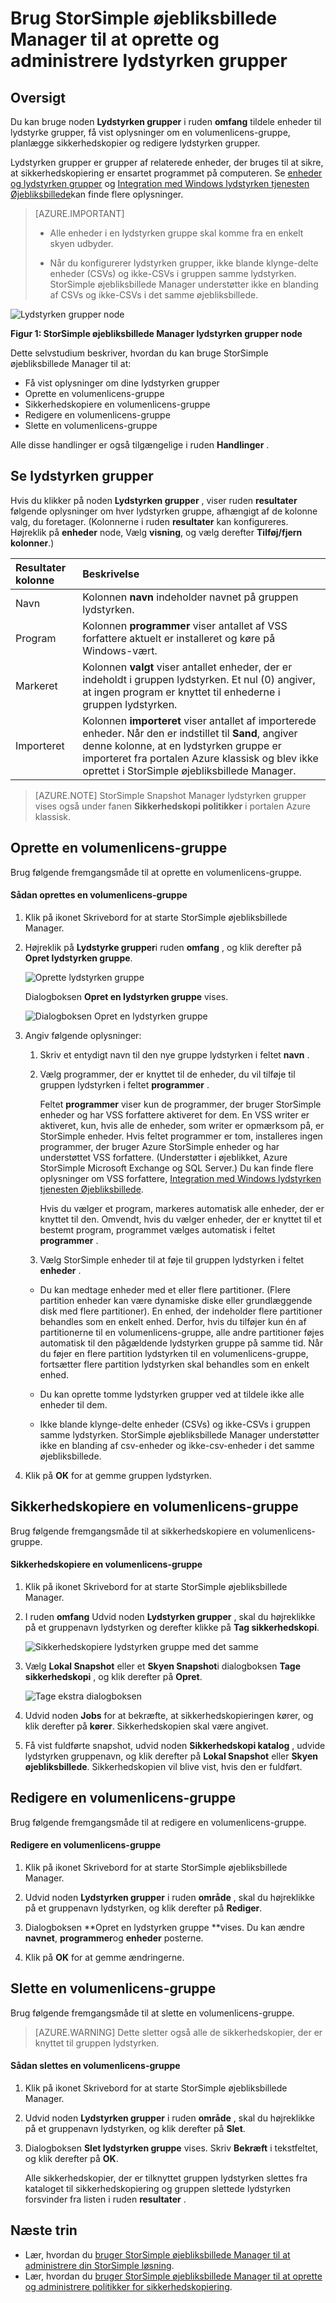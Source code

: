 <properties 
   pageTitle="StorSimple øjebliksbillede Manager lydstyrken grupper | Microsoft Azure"
   description="Beskriver, hvordan du bruger StorSimple Snapshot Manager MMC-snap-in til at oprette og administrere lydstyrken grupper."
   services="storsimple"
   documentationCenter="NA"
   authors="SharS"
   manager="carmonm"
   editor="" />
<tags 
   ms.service="storsimple"
   ms.devlang="NA"
   ms.topic="article"
   ms.tgt_pltfrm="NA"
   ms.workload="TBD"
   ms.date="04/18/2016"
   ms.author="v-sharos" />

# <a name="use-storsimple-snapshot-manager-to-create-and-manage-volume-groups"></a>Brug StorSimple øjebliksbillede Manager til at oprette og administrere lydstyrken grupper

## <a name="overview"></a>Oversigt

Du kan bruge noden **Lydstyrken grupper** i ruden **omfang** tildele enheder til lydstyrke grupper, få vist oplysninger om en volumenlicens-gruppe, planlægge sikkerhedskopier og redigere lydstyrken grupper. 

Lydstyrken grupper er grupper af relaterede enheder, der bruges til at sikre, at sikkerhedskopiering er ensartet programmet på computeren. Se [enheder og lydstyrken grupper](storsimple-what-is-snapshot-manager.md#volumes-and-volume-groups) og [Integration med Windows lydstyrken tjenesten Øjebliksbillede](storsimple-what-is-snapshot-manager.md#integration-with-windows-volume-shadow-copy-service)kan finde flere oplysninger.

>[AZURE.IMPORTANT] 
>
> * Alle enheder i en lydstyrken gruppe skal komme fra en enkelt skyen udbyder.
> 
> * Når du konfigurerer lydstyrken grupper, ikke blande klynge-delte enheder (CSVs) og ikke-CSVs i gruppen samme lydstyrken. StorSimple øjebliksbillede Manager understøtter ikke en blanding af CSVs og ikke-CSVs i det samme øjebliksbillede.
 
![Lydstyrken grupper node](./media/storsimple-snapshot-manager-manage-volume-groups/HCS_SSM_Volume_groups.png)

**Figur 1: StorSimple øjebliksbillede Manager lydstyrken grupper node** 

Dette selvstudium beskriver, hvordan du kan bruge StorSimple øjebliksbillede Manager til at:

- Få vist oplysninger om dine lydstyrken grupper 
- Oprette en volumenlicens-gruppe
- Sikkerhedskopiere en volumenlicens-gruppe
- Redigere en volumenlicens-gruppe
- Slette en volumenlicens-gruppe

Alle disse handlinger er også tilgængelige i ruden **Handlinger** .
 
## <a name="view-volume-groups"></a>Se lydstyrken grupper

Hvis du klikker på noden **Lydstyrken grupper** , viser ruden **resultater** følgende oplysninger om hver lydstyrken gruppe, afhængigt af de kolonne valg, du foretager. (Kolonnerne i ruden **resultater** kan konfigureres. Højreklik på **enheder** node, Vælg **visning**, og vælg derefter **Tilføj/fjern kolonner**.)

Resultater kolonne | Beskrivelse 
:--------------|:------------ 
Navn           | Kolonnen **navn** indeholder navnet på gruppen lydstyrken.
Program    | Kolonnen **programmer** viser antallet af VSS forfattere aktuelt er installeret og køre på Windows-vært.
Markeret       | Kolonnen **valgt** viser antallet enheder, der er indeholdt i gruppen lydstyrken. Et nul (0) angiver, at ingen program er knyttet til enhederne i gruppen lydstyrken.
Importeret       | Kolonnen **importeret** viser antallet af importerede enheder. Når den er indstillet til **Sand**, angiver denne kolonne, at en lydstyrken gruppe er importeret fra portalen Azure klassisk og blev ikke oprettet i StorSimple øjebliksbillede Manager.
 
>[AZURE.NOTE] StorSimple Snapshot Manager lydstyrken grupper vises også under fanen **Sikkerhedskopi politikker** i portalen Azure klassisk.
 
## <a name="create-a-volume-group"></a>Oprette en volumenlicens-gruppe

Brug følgende fremgangsmåde til at oprette en volumenlicens-gruppe.

#### <a name="to-create-a-volume-group"></a>Sådan oprettes en volumenlicens-gruppe

1. Klik på ikonet Skrivebord for at starte StorSimple øjebliksbillede Manager. 

2. Højreklik på **Lydstyrke grupper**i ruden **omfang** , og klik derefter på **Opret lydstyrken gruppe**. 

    ![Oprette lydstyrken gruppe](./media/storsimple-snapshot-manager-manage-volume-groups/HCS_SSM_Create_volume_group.png)
 
    Dialogboksen **Opret en lydstyrken gruppe** vises. 

    ![Dialogboksen Opret en lydstyrken gruppe](./media/storsimple-snapshot-manager-manage-volume-groups/HCS_SSM_CreateVolumeGroup_dialog.png) 

3.  Angiv følgende oplysninger: 

    1. Skriv et entydigt navn til den nye gruppe lydstyrken i feltet **navn** . 

    2. Vælg programmer, der er knyttet til de enheder, du vil tilføje til gruppen lydstyrken i feltet **programmer** . 

        Feltet **programmer** viser kun de programmer, der bruger StorSimple enheder og har VSS forfattere aktiveret for dem. En VSS writer er aktiveret, kun, hvis alle de enheder, som writer er opmærksom på, er StorSimple enheder. Hvis feltet programmer er tom, installeres ingen programmer, der bruger Azure StorSimple enheder og har understøttet VSS forfattere. (Understøtter i øjeblikket, Azure StorSimple Microsoft Exchange og SQL Server.) Du kan finde flere oplysninger om VSS forfattere, [Integration med Windows lydstyrken tjenesten Øjebliksbillede](storsimple-what-is-snapshot-manager.md#integration-with-windows-volume-shadow-copy-service).

        Hvis du vælger et program, markeres automatisk alle enheder, der er knyttet til den. Omvendt, hvis du vælger enheder, der er knyttet til et bestemt program, programmet vælges automatisk i feltet **programmer** . 

    3. Vælg StorSimple enheder til at føje til gruppen lydstyrken i feltet **enheder** . 

      - Du kan medtage enheder med et eller flere partitioner. (Flere partition enheder kan være dynamiske diske eller grundlæggende disk med flere partitioner). En enhed, der indeholder flere partitioner behandles som en enkelt enhed. Derfor, hvis du tilføjer kun én af partitionerne til en volumenlicens-gruppe, alle andre partitioner føjes automatisk til den pågældende lydstyrken gruppe på samme tid. Når du føjer en flere partition lydstyrken til en volumenlicens-gruppe, fortsætter flere partition lydstyrken skal behandles som en enkelt enhed.

      - Du kan oprette tomme lydstyrken grupper ved at tildele ikke alle enheder til dem. 

      - Ikke blande klynge-delte enheder (CSVs) og ikke-CSVs i gruppen samme lydstyrken. StorSimple øjebliksbillede Manager understøtter ikke en blanding af csv-enheder og ikke-csv-enheder i det samme øjebliksbillede. 

4. Klik på **OK** for at gemme gruppen lydstyrken.

## <a name="back-up-a-volume-group"></a>Sikkerhedskopiere en volumenlicens-gruppe

Brug følgende fremgangsmåde til at sikkerhedskopiere en volumenlicens-gruppe.

#### <a name="to-back-up-a-volume-group"></a>Sikkerhedskopiere en volumenlicens-gruppe

1. Klik på ikonet Skrivebord for at starte StorSimple øjebliksbillede Manager.

2. I ruden **omfang** Udvid noden **Lydstyrken grupper** , skal du højreklikke på et gruppenavn lydstyrken og derefter klikke på **Tag sikkerhedskopi**. 

    ![Sikkerhedskopiere lydstyrken gruppe med det samme](./media/storsimple-snapshot-manager-manage-volume-groups/HCS_SSM_Take_backup.png)

3. Vælg **Lokal Snapshot** eller et **Skyen Snapshot**i dialogboksen **Tage sikkerhedskopi** , og klik derefter på **Opret**. 

    ![Tage ekstra dialogboksen](./media/storsimple-snapshot-manager-manage-volume-groups/HCS_SSM_TakeBackup_dialog.png) 

4. Udvid noden **Jobs** for at bekræfte, at sikkerhedskopieringen kører, og klik derefter på **kører**. Sikkerhedskopien skal være angivet.

5. Få vist fuldførte snapshot, udvid noden **Sikkerhedskopi katalog** , udvide lydstyrken gruppenavn, og klik derefter på **Lokal Snapshot** eller **Skyen øjebliksbillede**. Sikkerhedskopien vil blive vist, hvis den er fuldført. 

## <a name="edit-a-volume-group"></a>Redigere en volumenlicens-gruppe

Brug følgende fremgangsmåde til at redigere en volumenlicens-gruppe.

#### <a name="to-edit-a-volume-group"></a>Redigere en volumenlicens-gruppe

1. Klik på ikonet Skrivebord for at starte StorSimple øjebliksbillede Manager.

2. Udvid noden **Lydstyrken grupper** i ruden **område** , skal du højreklikke på et gruppenavn lydstyrken, og klik derefter på **Rediger**. 

3. Dialogboksen **Opret en lydstyrken gruppe **vises. Du kan ændre **navnet**, **programmer**og **enheder** posterne. 

4. Klik på **OK** for at gemme ændringerne.

## <a name="delete-a-volume-group"></a>Slette en volumenlicens-gruppe

Brug følgende fremgangsmåde til at slette en volumenlicens-gruppe. 

>[AZURE.WARNING] Dette sletter også alle de sikkerhedskopier, der er knyttet til gruppen lydstyrken.

#### <a name="to-delete-a-volume-group"></a>Sådan slettes en volumenlicens-gruppe

1. Klik på ikonet Skrivebord for at starte StorSimple øjebliksbillede Manager. 

2. Udvid noden **Lydstyrken grupper** i ruden **område** , skal du højreklikke på et gruppenavn lydstyrken, og klik derefter på **Slet**. 

3. Dialogboksen **Slet lydstyrken gruppe** vises. Skriv **Bekræft** i tekstfeltet, og klik derefter på **OK**. 

    Alle sikkerhedskopier, der er tilknyttet gruppen lydstyrken slettes fra kataloget til sikkerhedskopiering og gruppen slettede lydstyrken forsvinder fra listen i ruden **resultater** .

## <a name="next-steps"></a>Næste trin

- Lær, hvordan du [bruger StorSimple øjebliksbillede Manager til at administrere din StorSimple løsning](storsimple-snapshot-manager-admin.md).
- Lær, hvordan du [bruger StorSimple øjebliksbillede Manager til at oprette og administrere politikker for sikkerhedskopiering](storsimple-snapshot-manager-manage-backup-policies.md).
